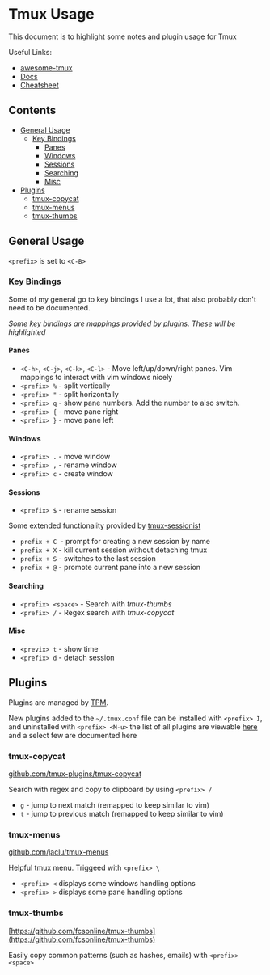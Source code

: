 # Tmux Usage

This document is to highlight some notes and plugin usage for Tmux

Useful Links:

- [awesome-tmux](https://github.com/rothgar/awesome-tmux)
- [Docs](https://tmuxguide.readthedocs.io/en/latest/tmux/tmux.html)
- [Cheatsheet](https://gist.github.com/andreyvit/2921703)

## Contents

<!-- vim-md-toc format=bullets max_level=4 ignore=^Contents$ -->
* [General Usage](#general-usage)
  * [Key Bindings](#key-bindings)
    * [Panes](#panes)
    * [Windows](#windows)
    * [Sessions](#sessions)
    * [Searching](#searching)
    * [Misc](#misc)
* [Plugins](#plugins)
  * [tmux-copycat](#tmux-copycat)
  * [tmux-menus](#tmux-menus)
  * [tmux-thumbs](#tmux-thumbs)
<!-- vim-md-toc END -->

## General Usage

`<prefix>` is set to `<C-B>`

### Key Bindings

Some of my general go to key bindings I use a lot, that also probably don't need to be documented.

_Some key bindings are mappings provided by plugins. These will be highlighted_

#### Panes

- `<C-h>`, `<C-j>`, `<C-k>`, `<C-l>` - Move left/up/down/right panes. Vim mappings to interact with vim windows nicely
- `<prefix> %` - split vertically
- `<prefix> "` - split horizontally
- `<prefix> q` - show pane numbers. Add the number to also switch.
- `<prefix> {` - move pane right
- `<prefix> }` - move pane left

#### Windows

- `<prefix> .` - move window
- `<prefix> ,` - rename window
- `<prefix> c` - create window

#### Sessions

- `<prefix> $` - rename session

Some extended functionality provided by [tmux-sessionist](https://github.com/tmux-plugins/tmux-sessionist)

- `prefix + C `- prompt for creating a new session by name
- `prefix + X` - kill current session without detaching tmux
- `prefix + S` - switches to the last session
- `prefix + @` - promote current pane into a new session

#### Searching

- `<prefix> <space>` - Search with *tmux-thumbs*
- `<prefix> /` - Regex search with *tmux-copycat*

#### Misc

- `<previx> t` - show time
- `<prefix> d` - detach session

## Plugins

Plugins are managed by [TPM](https://github.com/tmux-plugins/tpm).

New plugins added to the `~/.tmux.conf` file can be installed with `<prefix> I`, and uninstalled with `<prefix> <M-u>` the list of all plugins are viewable [here](../.tmux/plugins.tmux) and a select few are documented here

### tmux-copycat

[github.com/tmux-plugins/tmux-copycat](https://github.com/tmux-plugins/tmux-copycat)

Search with regex and copy to clipboard by using `<prefix> /`

- `g` - jump to next match (remapped to keep similar to vim)
- `t` - jump to previous match (remapped to keep similar to vim)

### tmux-menus

[github.com/jaclu/tmux-menus](https://github.com/jaclu/tmux-menus)

Helpful tmux menu. Triggeed with `<prefix> \`

- `<prefix> <` displays some windows handling options
- `<prefix> >` displays some pane handling options

### tmux-thumbs

[https://github.com/fcsonline/tmux-thumbs](https://github.com/fcsonline/tmux-thumbs)

Easily copy common patterns (such as hashes, emails) with `<prefix> <space>`
